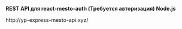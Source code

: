 **REST API для react-mesto-auth (Требуется авторизация) Node.js**
<p>http://yp-express-mesto-api.xyz/</p>
